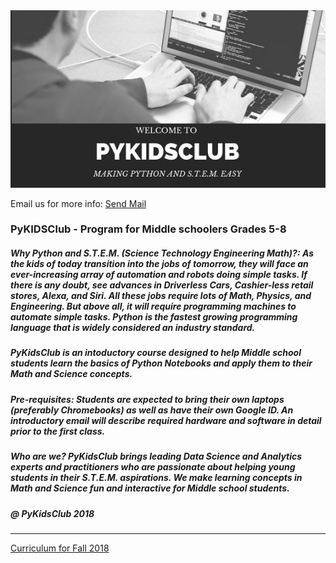 <meta name="google-site-verification" content="4fljr3mR5Ggm7Ff1z1oSIH9r6hNcfpFza0TZz-JN-as" />

<img src = "images/pykidsclub_header.png">


<p>
Email us for more info:
<a href="mailto:info@pykidsclub.com?Subject=Information on PyKidsClub" target="_top">Send Mail</a>
</p>



### PyKIDSClub - Program for Middle schoolers Grades 5-8

#####  Why Python and S.T.E.M. (Science Technology Engineering Math)?: As the kids of today transition into the jobs of tomorrow, they will face an ever-increasing array of automation and robots doing simple tasks. If there is any doubt, see advances in Driverless Cars, Cashier-less retail stores, Alexa, and Siri. All these jobs require lots of Math, Physics, and Engineering. But above all, it will require programming machines to automate simple tasks. Python is the fastest growing programming language that is widely considered an industry standard.

##### PyKidsClub is an intoductory course designed to help Middle school students learn the basics of Python Notebooks and apply them to their Math and Science concepts.

##### Pre-requisites: Students are expected to bring their own laptops (preferably Chromebooks) as well as have their own Google ID. An introductory email will describe required hardware and software in detail prior to the first class.

##### Who are we? PyKidsClub brings leading Data Science and Analytics experts and practitioners who are passionate about helping young students in their S.T.E.M. aspirations. We make learning concepts in Math and Science fun and interactive for Middle school students. 

##### @ PyKidsClub 2018

---

[Curriculum for Fall 2018](https://github.com/pykidsclub/index/blob/master/curriculum.md)

